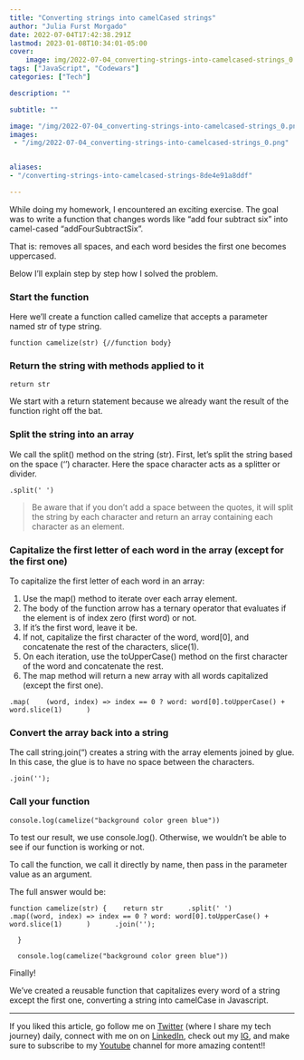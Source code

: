```yaml
---
title: "Converting strings into camelCased strings"
author: "Julia Furst Morgado"
date: 2022-07-04T17:42:38.291Z
lastmod: 2023-01-08T10:34:01-05:00
cover:
    image: img/2022-07-04_converting-strings-into-camelcased-strings_0.png
tags: ["JavaScript", "Codewars"]
categories: ["Tech"]

description: ""

subtitle: ""

image: "/img/2022-07-04_converting-strings-into-camelcased-strings_0.png" 
images:
 - "/img/2022-07-04_converting-strings-into-camelcased-strings_0.png"


aliases:
- "/converting-strings-into-camelcased-strings-8de4e91a8ddf"

---
```


While doing my homework, I encountered an exciting exercise. The goal was to write a function that changes words like “add four subtract six” into camel-cased “addFourSubtractSix”.

That is: removes all spaces, and each word besides the first one becomes uppercased.

Below I’ll explain step by step how I solved the problem.

### Start the function

Here we’ll create a function called camelize that accepts a parameter named str of type string.

```
function camelize(str) {//function body}
```

### Return the string with methods applied to it

```
return str
```

We start with a return statement because we already want the result of the function right off the bat.

### Split the string into an array

We call the split() method on the string (str). First, let’s split the string based on the space (‘’) character. Here the space character acts as a splitter or divider.

```
.split(' ')
```

> Be aware that if you don’t add a space between the quotes, it will split the string by each character and return an array containing each character as an element.

### Capitalize the first letter of each word in the array (except for the first one)

To capitalize the first letter of each word in an array:

1. Use the map() method to iterate over each array element.
2. The body of the function arrow has a ternary operator that evaluates if the element is of index zero (first word) or not.
3. If it’s the first word, leave it be.
4. If not, capitalize the first character of the word, word[0], and concatenate the rest of the characters, slice(1).
5. On each iteration, use the toUpperCase() method on the first character of the word and concatenate the rest.
6. The map method will return a new array with all words capitalized (except the first one).

```
.map(    (word, index) => index == 0 ? word: word[0].toUpperCase() + word.slice(1)      )
```

### Convert the array back into a string

The call string.join(“) creates a string with the array elements joined by glue. In this case, the glue is to have no space between the characters.

```
.join('');
```

### Call your function

```
console.log(camelize("background color green blue"))
```

To test our result, we use console.log(). Otherwise, we wouldn’t be able to see if our function is working or not.

To call the function, we call it directly by name, then pass in the parameter value as an argument.

The full answer would be:

```
function camelize(str) {    return str      .split(' ')      .map((word, index) => index == 0 ? word: word[0].toUpperCase() + word.slice(1)      )      .join(''); 

  }

  console.log(camelize("background color green blue"))
```

Finally!

We’ve created a reusable function that capitalizes every word of a string except the first one, converting a string into camelCase in Javascript.

***
If you liked this article, go follow me on [Twitter](https://twitter.com/juliafmorgado) (where I share my tech journey) daily, connect with me on on [LinkedIn](https://www.linkedin.com/in/juliafmorgado/), check out my [IG](https://www.instagram.com/juliafmorgado/), and make sure to subscribe to my [Youtube](https://www.youtube.com/c/JuliaFMorgado) channel for more amazing content!!
